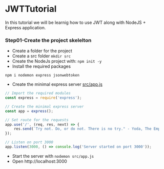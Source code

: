# JWTTutorial

In this tutorial we will be learnig how to use JWT along with NodeJS + Express application.

### Step01-Create the project skelelton

- Create a folder for the project
- Create a src folder `mkdir src`
- Create the NodeJs project with: `npm init -y`
- Install the required packages
```
npm i nodemon express jsonwebtoken
```
- Create the minimal express server [src/app.js](./src/app.js)
```js
// Import the required modules
const express = require('express');

// Create the minimal express server
const app = express();

// Set route for the requests
app.use('/', (req, res, next) => {
    res.send(`Try not. Do, or do not. There is no try." - Yoda, The Empire Strikes Back`);
});

// Listen on port 3000
app.listen(3000, () => console.log('Server started on port 3000'));
```
- Start the server with `nodemon src/app.js`
- Open http://localhost:3000
